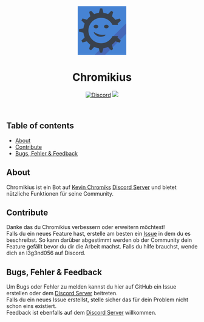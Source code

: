 <div align="center">
<img src="./assets/images/profile_image.png">

# **Chromikius**

<p>
<a href="https://discord.gg/S6Nghbup6p"><img alt="Discord" src="https://img.shields.io/discord/719561097404874813?label=Discord&logo=Discord"><a>

<img src=https://img.shields.io/badge/Version-1.13.2-red>
<p>
</div>

<br>

## Table of contents
- [About](#about)
- [Contribute](#contribute)
- [Bugs, Fehler & Feedback](#Errors,-Bugs-&-Feedback)

## About
Chromikius ist ein Bot auf [Kevin Chromiks](https://www.youtube.com/c/KevinChromik) [Discord Server] und bietet nützliche Funktionen für seine Community.

## Contribute
Danke das du Chromikius verbessern oder erweitern möchtest!<br>
Falls du ein neues Feature hast, erstelle am besten ein [Issue](https://github.com/DevGoro/Chromikius/issues) in dem du es beschreibst. So kann darüber abgestimmt werden ob der Community dein Feature gefällt bevor du dir die Arbeit machst. Falls du hilfe brauchst, wende dich an l3g3nd056 auf Discord.

## Bugs, Fehler & Feedback
Um Bugs oder Fehler zu melden kannst du hier auf GitHub ein Issue erstellen oder dem [Discord Server] beitreten.<br>
Falls du ein neues Issue erstellst, stelle sicher das für dein Problem nicht schon eins existiert. <br>
Feedback ist ebenfalls auf dem [Discord Server] willkommen.


[Discord Server]: https://discord.gg/S6Nghbup6p